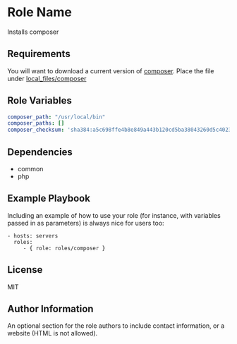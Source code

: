 Role Name
=========

Installs composer

Requirements
------------

You will want to download a current version of [composer](https://getcomposer.org/download/). Place the file under [local_files/composer](local_files/composer)

Role Variables
--------------

```yaml
composer_path: "/usr/local/bin"
composer_paths: []
composer_checksum: 'sha384:a5c698ffe4b8e849a443b120cd5ba38043260d5c4023dbf93e1558871f1f07f58274fc6f4c93bcfd858c6bd0775cd8d1'
```

Dependencies
------------

- common
- php

Example Playbook
----------------

Including an example of how to use your role (for instance, with variables
passed in as parameters) is always nice for users too:

    - hosts: servers
      roles:
         - { role: roles/composer }

License
-------

MIT

Author Information
------------------

An optional section for the role authors to include contact information, or a
website (HTML is not allowed).
